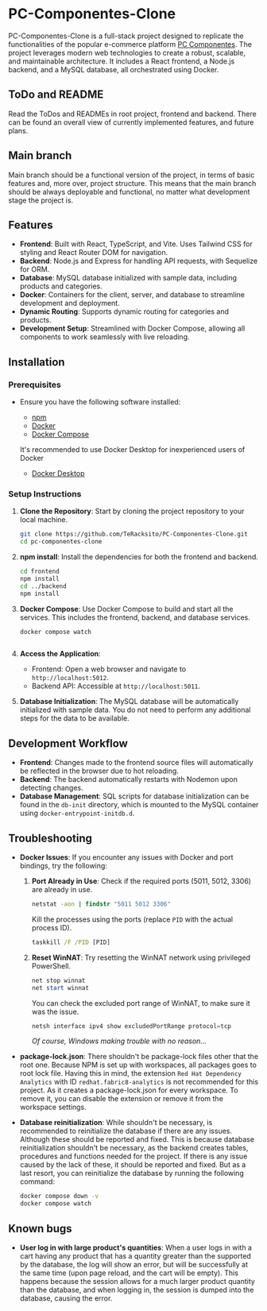 # PC-Componentes-Clone

PC-Componentes-Clone is a full-stack project designed to replicate the functionalities of the popular e-commerce platform [PC Componentes](https://www.pccomponentes.com). The project leverages modern web technologies to create a robust, scalable, and maintainable architecture. It includes a React frontend, a Node.js backend, and a MySQL database, all orchestrated using Docker.

## ToDo and README

Read the ToDos and READMEs in root project, frontend and backend. There can be found an overall view of currently implemented features, and future plans.

## Main branch

Main branch should be a functional version of the project, in terms of basic features and, more over, project structure. This means that the main branch should be always deployable and functional, no matter what development stage the project is.

## Features

- **Frontend**: Built with React, TypeScript, and Vite. Uses Tailwind CSS for styling and React Router DOM for navigation.
- **Backend**: Node.js and Express for handling API requests, with Sequelize for ORM.
- **Database**: MySQL database initialized with sample data, including products and categories.
- **Docker**: Containers for the client, server, and database to streamline development and deployment.
- **Dynamic Routing**: Supports dynamic routing for categories and products.
- **Development Setup**: Streamlined with Docker Compose, allowing all components to work seamlessly with live reloading.

## Installation

### Prerequisites

- Ensure you have the following software installed:

  - [npm](https://docs.npmjs.com/downloading-and-installing-node-js-and-npm)
  - [Docker](https://docs.docker.com/get-docker/)
  - [Docker Compose](https://docs.docker.com/compose/install/)

  It's recommended to use Docker Desktop for inexperienced users of Docker

  - [Docker Desktop](https://app.docker.com/signup)

### Setup Instructions

1. **Clone the Repository**: Start by cloning the project repository to your local machine.

   ```bash
   git clone https://github.com/TeRacksito/PC-Componentes-Clone.git
   cd pc-componentes-clone
   ```

2. **npm install**: Install the dependencies for both the frontend and backend.

   ```bash
   cd frontend
   npm install
   cd ../backend
   npm install
   ```

3. **Docker Compose**: Use Docker Compose to build and start all the services. This includes the frontend, backend, and database services.

   ```bash
   docker compose watch
   ```

   ```bash

   ```

4. **Access the Application**:

   - Frontend: Open a web browser and navigate to `http://localhost:5012`.
   - Backend API: Accessible at `http://localhost:5011`.

5. **Database Initialization**: The MySQL database will be automatically initialized with sample data. You do not need to perform any additional steps for the data to be available.

## Development Workflow

- **Frontend**: Changes made to the frontend source files will automatically be reflected in the browser due to hot reloading.
- **Backend**: The backend automatically restarts with Nodemon upon detecting changes.
- **Database Management**: SQL scripts for database initialization can be found in the `db-init` directory, which is mounted to the MySQL container using `docker-entrypoint-initdb.d`.

## Troubleshooting

- **Docker Issues**: If you encounter any issues with Docker and port bindings, try the following:

  1. **Port Already in Use**: Check if the required ports (5011, 5012, 3306) are already in use.
     ```cmd
     netstat -aon | findstr "5011 5012 3306"
     ```
     Kill the processes using the ports (replace `PID` with the actual process ID).
     ```cmd
     taskkill /F /PID [PID]
     ```
  2. **Reset WinNAT**: Try resetting the WinNAT network using privileged PowerShell.
     ```powershell
     net stop winnat
     net start winnat
     ```
     You can check the excluded port range of WinNAT, to make sure it was the issue.
     ```powershell
     netsh interface ipv4 show excludedPortRange protocol=tcp
     ```
     _Of course, Windows making trouble with no reason..._

- **package-lock.json**: There shouldn't be package-lock files other that the root one. Because NPM is set up with workspaces, all packages goes to root lock file.
  Having this in mind, the extension `Red Hat Dependency Analytics` with ID `redhat.fabric8-analytics` is not recommended for this project. As it creates a package-lock.json for every workspace. To remove it, you can disable the extension or remove it from the workspace settings.

- **Database reinitialization**: While shouldn't be necessary, is recommended to reinitialize the database if there are any issues. Although these should be reported and fixed.
  This is because database reinitialization shouldn't be necessary, as the backend creates tables, procedures and functions needed for the project. If there is any issue caused by the lack of these, it should be reported and fixed. But as a last resort, you can reinitialize the database by running the following command:
  ```bash
  docker compose down -v
  docker compose watch
  ```

## Known bugs

- **User log in with large product's quantities**: When a user logs in with a cart having any product that has a quantity greater than the supported by the database, the log will show an error, but will be successfully at the same time (upon page reload, and the cart will be empty). This happens because the session allows for a much larger product quantity than the database, and when logging in, the session is dumped into the database, causing the error.
